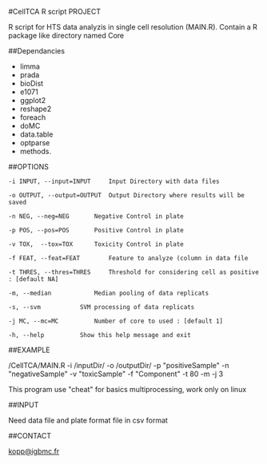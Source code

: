 #CellTCA R script PROJECT

R script for HTS data analyzis in single cell resolution (MAIN.R). Contain a R package like directory named Core

##Dependancies

* limma
* prada
* bioDist
* e1071
* ggplot2
* reshape2
* foreach
* doMC
* data.table
* optparse
* methods.

##OPTIONS 

	-i INPUT, --input=INPUT		Input Directory with data files

	-o OUTPUT, --output=OUTPUT	Output Directory where results will be saved

	-n NEG, --neg=NEG		Negative Control in plate

	-p POS, --pos=POS		Positive Control in plate

	-v TOX,  --tox=TOX		Toxicity Control in plate

	-f FEAT, --feat=FEAT		Feature to analyze (column in data file

	-t THRES, --thres=THRES		Threshold for considering cell as positive : [default NA] 

	-m, --median			Median pooling of data replicats 

	-s, --svm			SVM processing of data replicats

	-j MC, --mc=MC			Number of core to used : [default 1]

	-h, --help			Show this help message and exit

##EXAMPLE 

/CellTCA/MAIN.R -i /inputDir/ -o /outputDir/ -p "positiveSample" -n "negativeSample" -v "toxicSample" -f "Component" -t 80 -m -j 3 


This program use "cheat" for basics multiprocessing, work only on linux

##INPUT

Need data file and plate format file in csv format


##CONTACT

kopp@igbmc.fr


